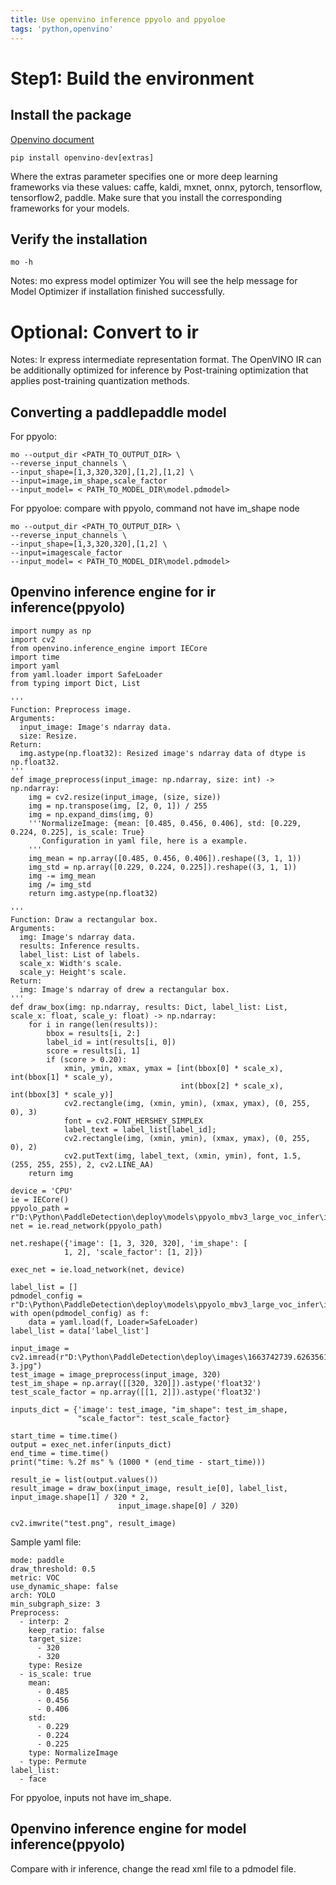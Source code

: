 ```yaml
---
title: Use openvino inference ppyolo and ppyoloe
tags: 'python,openvino'
---
```


# Step1: Build the environment
## Install the package
[Openvino document](https://docs.openvino.ai/latest/openvino_docs_install_guides_install_dev_tools.html)
```
pip install openvino-dev[extras]
```
Where the extras parameter specifies one or more deep learning frameworks via these values: caffe, kaldi, mxnet, onnx, pytorch, tensorflow, tensorflow2, paddle. Make sure that you install the corresponding frameworks for your models.

## Verify the installation
```
mo -h
```
Notes: mo express model optimizer
You will see the help message for Model Optimizer if installation finished successfully.
# Optional: Convert to ir
Notes: Ir express intermediate representation format.
The OpenVINO IR can be additionally optimized for inference by Post-training optimization that applies post-training quantization methods.
 ## Converting a paddlepaddle model
 For ppyolo:
 ```
mo --output_dir <PATH_TO_OUTPUT_DIR> \
--reverse_input_channels \
--input_shape=[1,3,320,320],[1,2],[1,2] \
--input=image,im_shape,scale_factor
--input_model= < PATH_TO_MODEL_DIR\model.pdmodel>
 ```
 
 For ppyoloe: compare with ppyolo, command not have im_shape node
 ```
 mo --output_dir <PATH_TO_OUTPUT_DIR> \
--reverse_input_channels \
--input_shape=[1,3,320,320],[1,2] \
--input=imagescale_factor
--input_model= < PATH_TO_MODEL_DIR\model.pdmodel>
 ```
 ## 0penvino inference engine for ir inference(ppyolo)
```
import numpy as np
import cv2
from openvino.inference_engine import IECore
import time
import yaml
from yaml.loader import SafeLoader
from typing import Dict, List

'''
Function: Preprocess image.
Arguments:
  input_image: Image's ndarray data.
  size: Resize.
Return:
  img.astype(np.float32): Resized image's ndarray data of dtype is np.float32.
'''
def image_preprocess(input_image: np.ndarray, size: int) -> np.ndarray:
    img = cv2.resize(input_image, (size, size))
    img = np.transpose(img, [2, 0, 1]) / 255
    img = np.expand_dims(img, 0)
    '''NormalizeImage: {mean: [0.485, 0.456, 0.406], std: [0.229, 0.224, 0.225], is_scale: True}
       Configuration in yaml file, here is a example.
    '''
    img_mean = np.array([0.485, 0.456, 0.406]).reshape((3, 1, 1))
    img_std = np.array([0.229, 0.224, 0.225]).reshape((3, 1, 1))
    img -= img_mean
    img /= img_std
    return img.astype(np.float32)

'''
Function: Draw a rectangular box.
Arguments:
  img: Image's ndarray data.
  results: Inference results.
  label_list: List of labels.
  scale_x: Width's scale.
  scale_y: Height's scale.
Return:
  img: Image's ndarray of drew a rectangular box.
'''
def draw_box(img: np.ndarray, results: Dict, label_list: List, scale_x: float, scale_y: float) -> np.ndarray:
    for i in range(len(results)):
        bbox = results[i, 2:]
        label_id = int(results[i, 0])
        score = results[i, 1]
        if (score > 0.20):
            xmin, ymin, xmax, ymax = [int(bbox[0] * scale_x), int(bbox[1] * scale_y),
                                      int(bbox[2] * scale_x), int(bbox[3] * scale_y)]
            cv2.rectangle(img, (xmin, ymin), (xmax, ymax), (0, 255, 0), 3)
            font = cv2.FONT_HERSHEY_SIMPLEX
            label_text = label_list[label_id];
            cv2.rectangle(img, (xmin, ymin), (xmax, ymax), (0, 255, 0), 2)
            cv2.putText(img, label_text, (xmin, ymin), font, 1.5, (255, 255, 255), 2, cv2.LINE_AA)
    return img

device = 'CPU'
ie = IECore()
ppyolo_path = r"D:\Python\PaddleDetection\deploy\models\ppyolo_mbv3_large_voc_infer\ir\inference.xml"
net = ie.read_network(ppyolo_path)

net.reshape({'image': [1, 3, 320, 320], 'im_shape': [
            1, 2], 'scale_factor': [1, 2]})

exec_net = ie.load_network(net, device)

label_list = []
pdmodel_config = r"D:\Python\PaddleDetection\deploy\models\ppyolo_mbv3_large_voc_infer\infer_cfg.yml"
with open(pdmodel_config) as f:
    data = yaml.load(f, Loader=SafeLoader)
label_list = data['label_list']

input_image = cv2.imread(r"D:\Python\PaddleDetection\deploy\images\1663742739.6263561-3.jpg")
test_image = image_preprocess(input_image, 320)
test_im_shape = np.array([[320, 320]]).astype('float32')
test_scale_factor = np.array([[1, 2]]).astype('float32')

inputs_dict = {'image': test_image, "im_shape": test_im_shape,
               "scale_factor": test_scale_factor}

start_time = time.time()
output = exec_net.infer(inputs_dict)
end_time = time.time()
print("time: %.2f ms" % (1000 * (end_time - start_time)))

result_ie = list(output.values())
result_image = draw_box(input_image, result_ie[0], label_list, input_image.shape[1] / 320 * 2,
                        input_image.shape[0] / 320)

cv2.imwrite("test.png", result_image)
```
Sample yaml file:
```
mode: paddle
draw_threshold: 0.5
metric: VOC
use_dynamic_shape: false
arch: YOLO
min_subgraph_size: 3
Preprocess:
  - interp: 2
    keep_ratio: false
    target_size:
      - 320
      - 320
    type: Resize
  - is_scale: true
    mean:
      - 0.485
      - 0.456
      - 0.406
    std:
      - 0.229
      - 0.224
      - 0.225
    type: NormalizeImage
  - type: Permute
label_list:
  - face
```
For ppyoloe, inputs not have im_shape.
## 0penvino inference engine for model inference(ppyolo)
Compare with ir inference, change the read xml file to a pdmodel file.